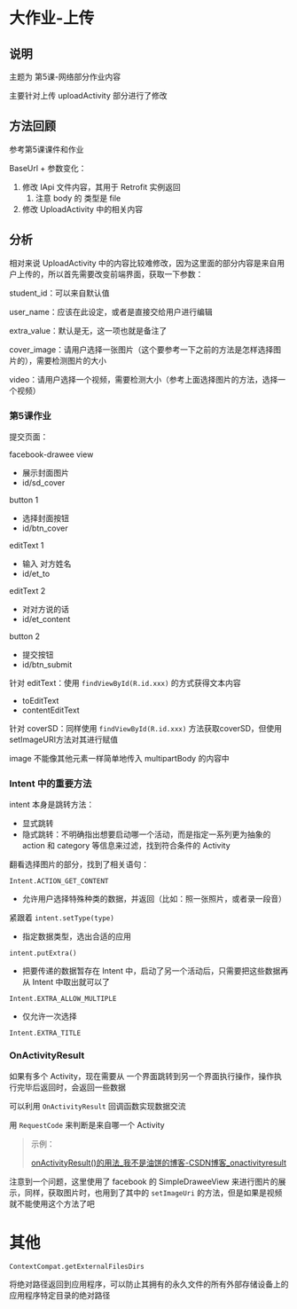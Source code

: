 # 大作业-上传

## 说明

主题为 第5课-网络部分作业内容

主要针对上传 uploadActivity 部分进行了修改

## 方法回顾

参考第5课课件和作业

BaseUrl + 参数变化：

1.  修改 IApi 文件内容，其用于 Retrofit 实例返回
    1. 注意 body 的 类型是 file
2.  修改 UploadActivity 中的相关内容

## 分析

相对来说 UploadActivity 中的内容比较难修改，因为这里面的部分内容是来自用户上传的，所以首先需要改变前端界面，获取一下参数：

student_id：可以来自默认值

user_name：应该在此设定，或者是直接交给用户进行编辑

extra_value：默认是无，这一项也就是备注了

cover_image：请用户选择一张图片（这个要参考一下之前的方法是怎样选择图片的），需要检测图片的大小

video：请用户选择一个视频，需要检测大小（参考上面选择图片的方法，选择一个视频）

### 第5课作业

提交页面：

facebook-drawee view

- 展示封面图片
- id/sd_cover

button 1

- 选择封面按钮
- id/btn_cover

editText 1

- 输入 对方姓名
- id/et_to

editText 2

- 对对方说的话
- id/et_content

button 2

- 提交按钮
- id/btn_submit

针对 editText：使用 `findViewById(R.id.xxx)` 的方式获得文本内容

- toEditText
- contentEditText

针对 coverSD：同样使用 `findViewById(R.id.xxx)`  方法获取coverSD，但使用setImageURI方法对其进行赋值

image 不能像其他元素一样简单地传入 multipartBody 的内容中

### Intent 中的重要方法

intent 本身是跳转方法：

- 显式跳转
- 隐式跳转：不明确指出想要启动哪一个活动，而是指定一系列更为抽象的 action 和 category 等信息来过滤，找到符合条件的 Activity

翻看选择图片的部分，找到了相关语句：

`Intent.ACTION_GET_CONTENT`

- 允许用户选择特殊种类的数据，并返回（比如：照一张照片，或者录一段音）

紧跟着 `intent.setType(type)`

- 指定数据类型，选出合适的应用

`intent.putExtra()` 

- 把要传递的数据暂存在 Intent 中，启动了另一个活动后，只需要把这些数据再从 Intent 中取出就可以了

`Intent.EXTRA_ALLOW_MULTIPLE`

- 仅允许一次选择

`Intent.EXTRA_TITLE`

### OnActivityResult

如果有多个 Activity，现在需要从 一个界面跳转到另一个界面执行操作，操作执行完毕后返回时，会返回一些数据

可以利用 `OnActivityResult` 回调函数实现数据交流

用 `RequestCode` 来判断是来自哪一个 Activity

> 示例：
>
> [onActivityResult()的用法_我不是油饼的博客-CSDN博客_onactivityresult](https://blog.csdn.net/weixin_41008021/article/details/90346700)

注意到一个问题，这里使用了 facebook 的 SimpleDraweeView 来进行图片的展示，同样，获取图片时，也用到了其中的 `setImageUri` 的方法，但是如果是视频就不能使用这个方法了吧

# 其他

`ContextCompat.getExternalFilesDirs`

将绝对路径返回到应用程序，可以防止其拥有的永久文件的所有外部存储设备上的应用程序特定目录的绝对路径

